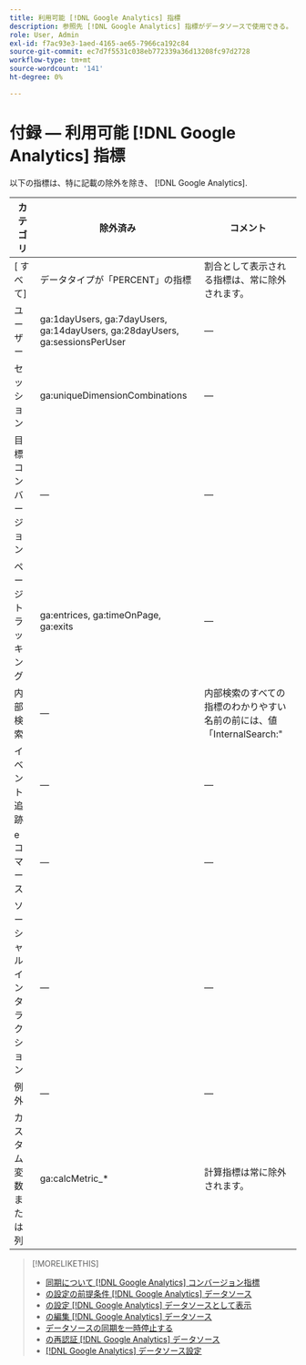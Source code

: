 ```yaml
---
title: 利用可能 [!DNL Google Analytics] 指標
description: 参照先 [!DNL Google Analytics] 指標がデータソースで使用できる。
role: User, Admin
exl-id: f7ac93e3-1aed-4165-ae65-7966ca192c84
source-git-commit: ec7d7f5531c038eb772339a36d13208fc97d2728
workflow-type: tm+mt
source-wordcount: '141'
ht-degree: 0%

---
```


# 付録 — 利用可能 [!DNL Google Analytics] 指標

以下の指標は、特に記載の除外を除き、 [!DNL Google Analytics].

<!-- Notes as FYI to self:
>[!NOTE]
>
>* For some of these metrics, [!DNL Google] assigns the friendly name, and the name is consistent. For some metrics, the advertiser assigns the friendly name in [!DNL Google Analytics], and the name has a dynamic value.
>* Some metrics are assigned at the property level, and others are assigned at the view level.
-->

| カテゴリ | 除外済み | コメント |
| ---- | ---- | ---- |
| \[ すべて\] | データタイプが「PERCENT」の指標 | 割合として表示される指標は、常に除外されます。 |
| ユーザー | ga:1dayUsers, ga:7dayUsers, ga:14dayUsers, ga:28dayUsers, ga:sessionsPerUser | — |
| セッション | ga:uniqueDimensionCombinations | — |
| 目標コンバージョン | — | — |
| ページトラッキング | ga:entrices, ga:timeOnPage, ga:exits | — |
| 内部検索 | — | 内部検索のすべての指標のわかりやすい名前の前には、値「InternalSearch:&quot; |
| イベント追跡 | — | — |
| e コマース | — | — |
| ソーシャルインタラクション | — | — |
| 例外 | — | — |
| カスタム変数または列 | ga:calcMetric_* | 計算指標は常に除外されます。 |

>[!MORELIKETHIS]
>
>* [同期について [!DNL Google Analytics] コンバージョン指標](data-source-about.md)
>* [の設定の前提条件 [!DNL Google Analytics] データソース](data-source-prerequisites.md)
>* [の設定 [!DNL Google Analytics] データソースとして表示](data-source-configure.md)
>* [の編集 [!DNL Google Analytics] データソース](data-source-edit.md)
>* [データソースの同期を一時停止する](data-source-pause.md)
>* [の再認証 [!DNL Google Analytics] データソース](data-source-reauthenticate.md)
>* [[!DNL Google Analytics] データソース設定](data-source-settings.md)
